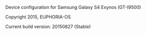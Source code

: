 Device configuration for Samsung Galaxy S4 Exynos (GT-I9500)

Copyright 2015, EUPHORIA-OS

Current build version: 20150827 (Stable)
